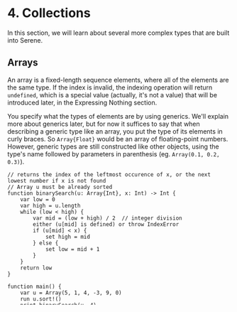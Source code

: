 # 4. Collections

In this section, we will learn about several more complex types that are built into Serene.

## Arrays

An array is a fixed-length sequence elements, where all of the elements are the same type. If the index is invalid, the indexing operation will return `undefined`, which is a special value (actually, it's not a value) that will be introduced later, in the Expressing Nothing section.

You specify what the types of elements are by using generics. We'll explain more about generics later, but for now it suffices to say that when describing a generic type like an array, you put the type of its elements in curly braces. So `Array{Float}` would be an array of floating-point numbers. However, generic types are still constructed like other objects, using the type's name followed by parameters in parenthesis (eg. `Array(0.1, 0.2, 0.3)`).

```serene
// returns the index of the leftmost occurence of x, or the next lowest number if x is not found
// Array u must be already sorted
function binarySearch(u: Array{Int}, x: Int) -> Int {
	var low = 0
    var high = u.length
	while (low < high) {
		var mid = (low + high) / 2	// integer division
		either (u[mid] is defined) or throw IndexError
		if (u[mid] < x) {
			set high = mid
		} else {
			set low = mid + 1
		}
	}
	return low
}

function main() {
	var u = Array(5, 1, 4, -3, 9, 0)
	run u.sort!()
	print binarySearch(u, 4)
}
```

## Vectors

An vector is similar to an array, except its length can be changed after creation. Like an array, if the index is invalid, the indexing operation will return `undefined`.

```serene
// deletes the leftmost occurence of x, or does nothing if x is not found
// Vector u must be already sorted
function binarySearchAndDelete(mutate u: Vector{Int}, x: Int) {
	var low = 0
    var high = u.length
	while (low < high) {
		var mid = (low + high) / 2
		either (u[mid] is defined) or throw IndexError
		if (u[mid] < x) {
			set high = mid
		} else {
			set low = mid + 1
		}
	}
	if (u[low] == x) {
		run u.delete!(low)
	}
}

function main() {
	var u = Vector(Int)					// creates an empty vector of integers
	print "Length of u: ", u.length		// Length of u: 0
	for(i = 0, 5) {
		u.append!(i * 2)
	}
	print "Length of u: ", u.length		// Length of u: 5
	print u								// [0, 2, 4, 6, 8]
	print binarySearch(u, 6)			// 3
}
```

## Regions (and Handles)

A Region is a dynamically-sized block of memory where objects of the same type can be stored. Those objects are accessed using an index, referred to as a Handle. You can think of a Region as somewhat similar to a hash map, as it is effectively a mapping of keys to values. But unlike a hash map, the keys, called Handles in this case, are a special opaque type and are assigned by the Region when new values are added, rather than being assigned by the programmer. Once again, if the Handle doesn't refer to a valid object, the indexing operation will return `undefined`.

Regions and Handles may sound a bit odd right now, but you'll see why they are necessary once you learn how to define your own types. For now, here is a simple demonstration of how they work.

```serene
function makeNames() {
	var reg = Region(String)
	const first_name = reg.add!("Neil")
	const middle_name = reg.add!("Patrick")
	const last_name = reg.add!("Harris")
	
	print reg[first_name]
	print reg[middle_name]
	print reg[last_name]
}


// This function isn't useful, as the strings won't be accessible from the calling scope
// but will still occupy memory within the Region. However, it's not a memory leak, because
// reg as a whole is still accessible and can be deallocated later.
function makeNames2() -> Region{String} {
	var reg = Region(String)
	const first_name = reg.add!("Neil")
	const middle_name = reg.add!("Patrick")
	const last_name = reg.add!("Harris")
	
	return reg
}
```

